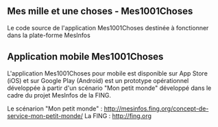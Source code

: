 ## Mes mille et une choses - Mes1001Choses

Le code source de l'application Mes1001Choses destinée à fonctionner dans la plate-forme MesInfos

## Application mobile Mes1001Choses

L'application Mes1001Choses pour mobile est disponible sur App Store (iOS) et sur Google Play (Android) est un prototype opérationnel développée à partir d'un scénario "Mon petit monde" développé dans le cadre du projet MesInfos de la FING.

Le scénarion "Mon petit monde" : http://mesinfos.fing.org/concept-de-service-mon-petit-monde/
La FING : http://fing.org